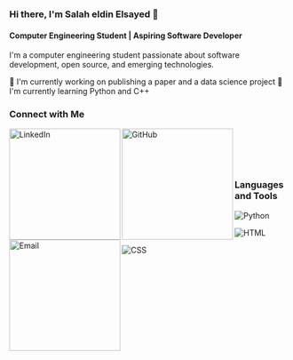 ### Hi there, I'm Salah eldin Elsayed 👋

#### Computer Engineering Student | Aspiring Software Developer

I'm a computer engineering student passionate about software development, open source, and emerging technologies.

🔭 I'm currently working on publishing a paper and a data science project
🌱 I'm currently learning Python and C++


### Connect with Me

[<img align="left" alt="LinkedIn" width="200px" src="[https://www.linkedin.com/in/yourusername](https://www.linkedin.com/in/salah-elsayed-19389325a/)" />][linkedin]
 

[<img align="left" alt="GitHub" width="200px" src="[https://github.com/yourusername](https://github.com/Salah-elsayed-2005)" />][github]
 
[<img align="left" alt="Email" width="200px" src="mailto:salohaeldin360@gmail.com" />][email]

 
<br />
<br />
<br />
<br / >

### Languages and Tools

![Python](https://img.shields.io/badge/Python-3776AB?style=for-the-badge&logo=python&logoColor=white) 

![HTML](https://img.shields.io/badge/HTML5-E34F26?style=for-the-badge&logo=html5&logoColor=white) 

![CSS](https://img.shields.io/badge/CSS3-1572B6?style=for-the-badge&logo=css3&logoColor=white)
 

[linkedin]: [https://www.linkedin.com/in/yourusername](https://www.linkedin.com/in/salah-elsayed-19389325a/)
 

[github]:  [https://www.linkedin.com/in/salah-elsayed-19389325a/](https://github.com/Salah-elsayed-2005)
 

[email]: mailto:salohaeldin360@gmail.com
